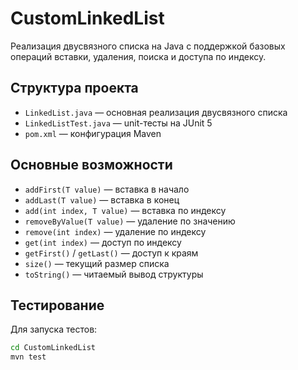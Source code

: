 # CustomLinkedList

Реализация двусвязного списка на Java с поддержкой базовых операций вставки, удаления, поиска и доступа по индексу.

## Структура проекта

- `LinkedList.java` — основная реализация двусвязного списка
- `LinkedListTest.java` — unit-тесты на JUnit 5
- `pom.xml` — конфигурация Maven

## Основные возможности

- `addFirst(T value)` — вставка в начало
- `addLast(T value)` — вставка в конец
- `add(int index, T value)` — вставка по индексу
- `removeByValue(T value)` — удаление по значению
- `remove(int index)` — удаление по индексу
- `get(int index)` — доступ по индексу
- `getFirst()` / `getLast()` — доступ к краям
- `size()` — текущий размер списка
- `toString()` — читаемый вывод структуры

## Тестирование

Для запуска тестов:

```bash
cd CustomLinkedList
mvn test
